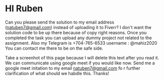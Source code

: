 # HI Ruben
Can you please send the solution to my email address (natuben7@gmail.com) instead of uploading it to Fiverr?
I don't want the solution code to be up there because of copy right reasons. 
Once you completed the task you can upload any dummy project not related to the assignment.
Also my Telegram is +704-765-6533 
        username : @mahiz2020
You can contact me there to be on the safe side.
        
Take a screenhot of this page because I will delete this text after you read it. 
We can communicate using google meet if you would like now. Send me a google meet initation to my email
natuben7@gmail.com fo r further clarification of what should we habdle this.
Thanks!
